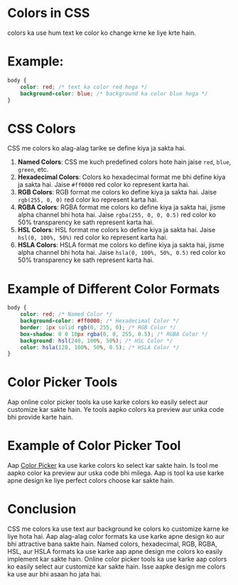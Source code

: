 
# Colors in CSS
colors ka use hum text ke color ko change krne ke liye krte hain.
# Example:
```css
body {
    color: red; /* text ka color red hoga */
    background-color: blue; /* background ka color blue hoga */
}
```
# CSS Colors
CSS me colors ko alag-alag tarike se define kiya ja sakta hai.
1. **Named Colors**: CSS me kuch predefined colors hote hain jaise `red`, `blue`, `green`, etc.
2. **Hexadecimal Colors**: Colors ko hexadecimal format me bhi define kiya ja sakta hai. Jaise `#ff0000` red color ko represent karta hai.
3. **RGB Colors**: RGB format me colors ko define kiya ja sakta hai. Jaise `rgb(255, 0, 0)` red color ko represent karta hai.
4. **RGBA Colors**: RGBA format me colors ko define kiya ja sakta hai, jisme alpha channel bhi hota hai. Jaise `rgba(255, 0, 0, 0.5)` red color ko 50% transparency ke sath represent karta hai.
5. **HSL Colors**: HSL format me colors ko define kiya ja sakta hai. Jaise `hsl(0, 100%, 50%)` red color ko represent karta hai.
6. **HSLA Colors**: HSLA format me colors ko define kiya ja sakta hai, jisme alpha channel bhi hota hai. Jaise `hsla(0, 100%, 50%, 0.5)` red color ko 50% transparency ke sath represent karta hai.
# Example of Different Color Formats
```css
body {
    color: red; /* Named Color */
    background-color: #ff0000; /* Hexadecimal Color */
    border: 1px solid rgb(0, 255, 0); /* RGB Color */
    box-shadow: 0 0 10px rgba(0, 0, 255, 0.5); /* RGBA Color */
    background: hsl(240, 100%, 50%); /* HSL Color */
    color: hsla(120, 100%, 50%, 0.5); /* HSLA Color */
}
```
# Color Picker Tools
Aap online color picker tools ka use karke colors ko easily select aur customize kar sakte hain. Ye tools aapko colors ka preview aur unka code bhi provide karte hain.
# Example of Color Picker Tool
Aap [Color Picker](https://www.w3schools.com/colors/colors_picker.asp) ka use karke colors ko select kar sakte hain. Is tool me aapko color ka preview aur uska code bhi milega. Aap is tool ka use karke apne design ke liye perfect colors choose kar sakte hain.
# Conclusion
CSS me colors ka use text aur background ke colors ko customize karne ke liye hota hai. Aap alag-alag color formats ka use karke apne design ko aur bhi attractive bana sakte hain. Named colors, hexadecimal, RGB, RGBA, HSL, aur HSLA formats ka use karke aap apne design me colors ko easily implement kar sakte hain. Online color picker tools ka use karke aap colors ko easily select aur customize kar sakte hain. Isse aapke design me colors ka use aur bhi asaan ho jata hai.
